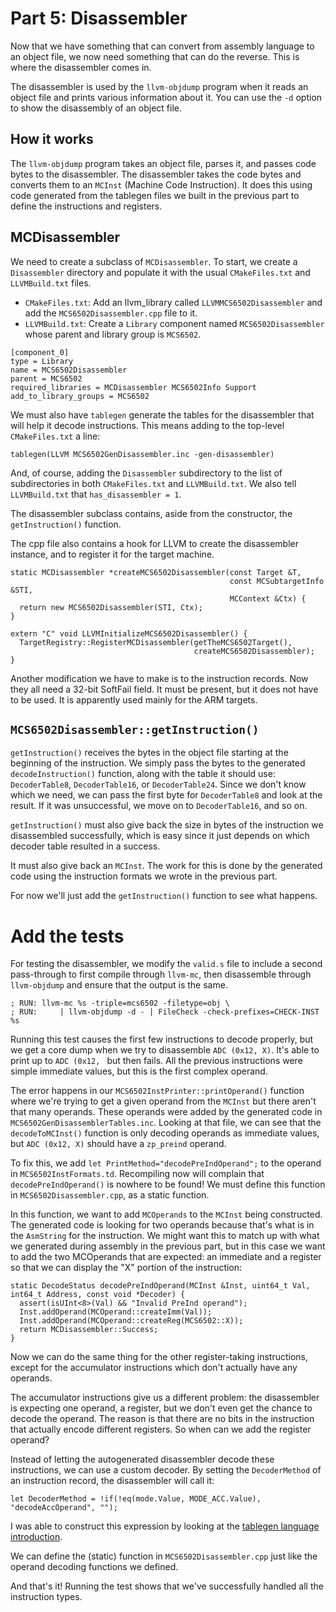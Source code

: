 # Part 5: Disassembler

Now that we have something that can convert from assembly language to an object file, we now need something that can do the reverse. This is where the disassembler comes in.

The disassembler is used by the `llvm-objdump` program when it reads an object file and prints various information about it. You can use the `-d` option to show the disassembly of an object file.

## How it works

The `llvm-objdump` program takes an object file, parses it, and passes code bytes to the disassembler. The disassembler takes the code bytes and converts them to an `MCInst` (Machine Code Instruction). It does this using code generated from the tablegen files we built in the previous part to define the instructions and registers.

## MCDisassembler

We need to create a subclass of `MCDisassembler`. To start, we create a `Disassembler` directory and populate it with the usual `CMakeFiles.txt` and `LLVMBuild.txt` files.

* `CMakeFiles.txt`: Add an llvm_library called `LLVMMCS6502Disassembler` and add the `MCS6502Disassembler.cpp` file to it.
* `LLVMBuild.txt`: Create a `Library` component named `MCS6502Disassembler` whose parent and library group is `MCS6502`.

```
[component_0]
type = Library
name = MCS6502Disassembler
parent = MCS6502
required_libraries = MCDisassembler MCS6502Info Support
add_to_library_groups = MCS6502
```

We must also have `tablegen` generate the tables for the disassembler that will help it decode instructions. This means adding to the top-level `CMakeFiles.txt` a line:

```
tablegen(LLVM MCS6502GenDisassembler.inc -gen-disassembler)
```

And, of course, adding the `Disassembler` subdirectory to the list of subdirectories in both `CMakeFiles.txt` and `LLVMBuild.txt`. We also tell `LLVMBuild.txt` that `has_disassembler = 1`.

The disassembler subclass contains, aside from the constructor, the `getInstruction()` function.

The cpp file also contains a hook for LLVM to create the disassembler instance, and to register it for the target machine.

```
static MCDisassembler *createMCS6502Disassembler(const Target &T,
                                                 const MCSubtargetInfo &STI,
                                                 MCContext &Ctx) {
  return new MCS6502Disassembler(STI, Ctx);
}

extern "C" void LLVMInitializeMCS6502Disassembler() {
  TargetRegistry::RegisterMCDisassembler(getTheMCS6502Target(),
                                         createMCS6502Disassembler);
}
```

Another modification we have to make is to the instruction records. Now they all need a 32-bit SoftFail field. It must be present, but it does not have to be used. It is apparently used mainly for the ARM targets.

## `MCS6502Disassembler::getInstruction()`

`getInstruction()` receives the bytes in the object file starting at the beginning of the instruction. We simply pass the bytes to the generated `decodeInstruction()` function, along with the table it should use: `DecoderTable8`, `DecoderTable16`, or `DecoderTable24`. Since we don't know which we need, we can pass the first byte for `DecoderTable8` and look at the result. If it was unsuccessful, we move on to `DecoderTable16`, and so on.

`getInstruction()` must also give back the size in bytes of the instruction we disassembled successfully, which is easy since it just depends on which decoder table resulted in a success.

It must also give back an `MCInst`. The work for this is done by the generated code using the instruction formats we wrote in the previous part.

For now we'll just add the `getInstruction()` function to see what happens.

# Add the tests

For testing the disassembler, we modify the `valid.s` file to include a second pass-through to first compile through `llvm-mc`, then disassemble through `llvm-objdump` and ensure that the output is the same.

```
; RUN: llvm-mc %s -triple=mcs6502 -filetype=obj \
; RUN:     | llvm-objdump -d - | FileCheck -check-prefixes=CHECK-INST %s
```

Running this test causes the first few instructions to decode properly, but we get a core dump when we try to disassemble `ADC (0x12, X)`. It's able to print up to `ADC (0x12, ` but then fails. All the previous instructions were simple immediate values, but this is the first complex operand.

The error happens in our `MCS6502InstPrinter::printOperand()` function where we're trying to get a given operand from the `MCInst` but there aren't that many operands. These operands were added by the generated code in `MCS6502GenDisassemblerTables.inc`. Looking at that file, we can see that the `decodeToMCInst()` function is only decoding operands as immediate values, but `ADC (0x12, X)` should have a `zp_preind` operand.

To fix this, we add `let PrintMethod="decodePreIndOperand";` to the operand in `MCS6502InstFormats.td`. Recompiling now will complain that `decodePreIndOperand()` is nowhere to be found! We must define this function in `MCS6502Disassembler.cpp`, as a static function.

In this function, we want to add `MCOperands` to the `MCInst` being constructed. The generated code is looking for two operands because that's what is in the `AsmString` for the instruction. We might want this to match up with what we generated during assembly in the previous part, but in this case we want to add the two MCOperands that are expected: an immediate and a register so that we can display the "X" portion of the instruction:

```
static DecodeStatus decodePreIndOperand(MCInst &Inst, uint64_t Val, int64_t Address, const void *Decoder) {
  assert(isUInt<8>(Val) && "Invalid PreInd operand");
  Inst.addOperand(MCOperand::createImm(Val));
  Inst.addOperand(MCOperand::createReg(MCS6502::X));
  return MCDisassembler::Success;
}
```

Now we can do the same thing for the other register-taking instructions, except for the accumulator instructions which don't actually have any operands.

The accumulator instructions give us a different problem: the disassembler is expecting one operand, a register, but we don't even get the chance to decode the operand. The reason is that there are no bits in the instruction that actually encode different registers. So when can we add the register operand?

Instead of letting the autogenerated disassembler decode these instructions, we can use a custom decoder. By setting the `DecoderMethod` of an instruction record, the disassembler will call it:

```
let DecoderMethod = !if(!eq(mode.Value, MODE_ACC.Value), "decodeAccOperand", "");
```

I was able to construct this expression by looking at the [tablegen language introduction](https://llvm.org/docs/TableGen/LangIntro.html).

We can define the (static) function in `MCS6502Disassembler.cpp` just like the operand decoding functions we defined.

And that's it! Running the test shows that we've successfully handled all the instruction types.
